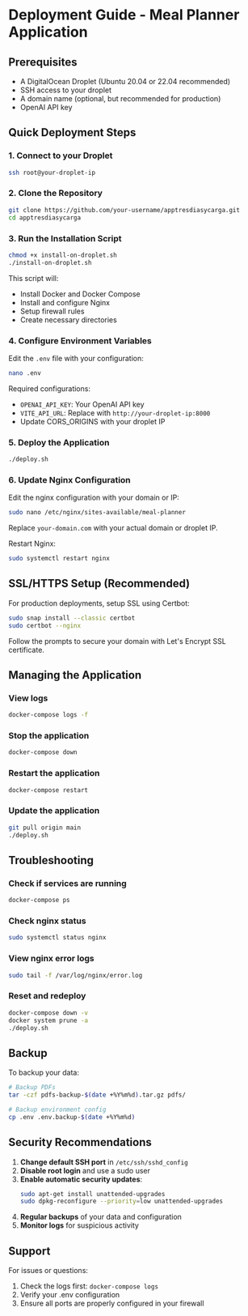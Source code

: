 # Deployment Guide - Meal Planner Application

## Prerequisites

- A DigitalOcean Droplet (Ubuntu 20.04 or 22.04 recommended)
- SSH access to your droplet
- A domain name (optional, but recommended for production)
- OpenAI API key

## Quick Deployment Steps

### 1. Connect to your Droplet

```bash
ssh root@your-droplet-ip
```

### 2. Clone the Repository

```bash
git clone https://github.com/your-username/apptresdiasycarga.git
cd apptresdiasycarga
```

### 3. Run the Installation Script

```bash
chmod +x install-on-droplet.sh
./install-on-droplet.sh
```

This script will:
- Install Docker and Docker Compose
- Install and configure Nginx
- Setup firewall rules
- Create necessary directories

### 4. Configure Environment Variables

Edit the `.env` file with your configuration:

```bash
nano .env
```

Required configurations:
- `OPENAI_API_KEY`: Your OpenAI API key
- `VITE_API_URL`: Replace with `http://your-droplet-ip:8000`
- Update CORS_ORIGINS with your droplet IP

### 5. Deploy the Application

```bash
./deploy.sh
```

### 6. Update Nginx Configuration

Edit the nginx configuration with your domain or IP:

```bash
sudo nano /etc/nginx/sites-available/meal-planner
```

Replace `your-domain.com` with your actual domain or droplet IP.

Restart Nginx:
```bash
sudo systemctl restart nginx
```

## SSL/HTTPS Setup (Recommended)

For production deployments, setup SSL using Certbot:

```bash
sudo snap install --classic certbot
sudo certbot --nginx
```

Follow the prompts to secure your domain with Let's Encrypt SSL certificate.

## Managing the Application

### View logs
```bash
docker-compose logs -f
```

### Stop the application
```bash
docker-compose down
```

### Restart the application
```bash
docker-compose restart
```

### Update the application
```bash
git pull origin main
./deploy.sh
```

## Troubleshooting

### Check if services are running
```bash
docker-compose ps
```

### Check nginx status
```bash
sudo systemctl status nginx
```

### View nginx error logs
```bash
sudo tail -f /var/log/nginx/error.log
```

### Reset and redeploy
```bash
docker-compose down -v
docker system prune -a
./deploy.sh
```

## Backup

To backup your data:

```bash
# Backup PDFs
tar -czf pdfs-backup-$(date +%Y%m%d).tar.gz pdfs/

# Backup environment config
cp .env .env.backup-$(date +%Y%m%d)
```

## Security Recommendations

1. **Change default SSH port** in `/etc/ssh/sshd_config`
2. **Disable root login** and use a sudo user
3. **Enable automatic security updates**:
   ```bash
   sudo apt-get install unattended-upgrades
   sudo dpkg-reconfigure --priority=low unattended-upgrades
   ```
4. **Regular backups** of your data and configuration
5. **Monitor logs** for suspicious activity

## Support

For issues or questions:
1. Check the logs first: `docker-compose logs`
2. Verify your .env configuration
3. Ensure all ports are properly configured in your firewall